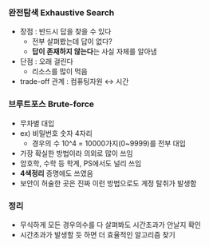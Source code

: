 ### 완전탐색 Exhaustive Search
- 장점 : 반드시 답을 찾을 수 있다
  - 전부 살펴봤는데 답이 없다?
  - **답이 존재하지 않는다**는 사실 자체를 알아냄
- 단점 : 오래 걸린다
  - 리소스를 많이 먹음
- trade-off 관계 : 컴퓨팅자원 ↔ 시간

### 브루트포스 Brute-force
- 무차별 대입
- ex) 비밀번호 숫자 4자리
  - 경우의 수 10^4 = 10000가지(0~9999)를 전부 대입
- 가장 확실한 방법이라 의외로 많이 쓰임
- 암호학, 수학 등 학계, PS에서도 널리 쓰임
- **4색정리** 증명에도 쓰였음
- 보안이 허술한 곳은 진짜 이런 방법으로도 계정 탈취가 발생함

### 정리
- 무식하게 모든 경우의수를 다 살펴봐도 시간초과가 안날지 확인
- 시간초과가 발생할 듯 하면 더 효율적인 알고리즘 찾기

